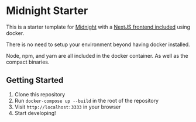 # Midnight Starter

This is a starter template for [Midnight](https://midnight.network/) with a [NextJS frontend included](https://nextjs.org/learn) using docker.

There is no need to setup your environment beyond having docker installed.

Node, npm, and yarn are all included in the docker container. As well as the compact binaries.

## Getting Started

1. Clone this repository
2. Run `docker-compose up --build` in the root of the repository
3. Visit `http://localhost:3333` in your browser
4. Start developing!
